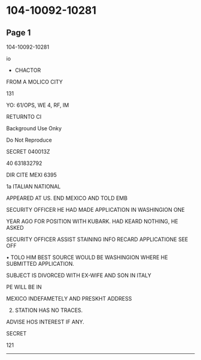 # 104-10092-10281

## Page 1

104-10092-10281

io

* CHACTOR

FROM A MOLICO CITY

131

YO: 61/OPS, WE 4, RF, IM

RETURNTO CI

Background Use Onky

Do Not Reproduce

SECRET 040013Z

40 631832792

DIR CITE MEXI 6395

1a ITALIAN NATIONAL

APPEARED AT US. END MEXICO AND TOLD EMB

SECURITY OFFICER HE HAD MADE APPLICATION IN WASHINGION ONE

YEAR AGO FOR POSITION WITH KUBARK. HAD KEARD NOTHING, HE ASKED

SECURITY OFFICER ASSIST STAINING INFO RECARD APPLICATIONE SEE OFF

• TOLO HIM BEST SOURCE WOULD BE WASHINGION WHERE HE SUBMITTED APPLICATION.

SUBJECT IS DIVORCED WITH EX-WIFE AND SON IN ITALY

PE WILL BE IN

MEXICO INDEFAMETELY AND PRESKHT ADDRESS

2. STATION HAS NO TRACES.

ADVISE HOS INTEREST IF ANY.

SECRET

121

---


